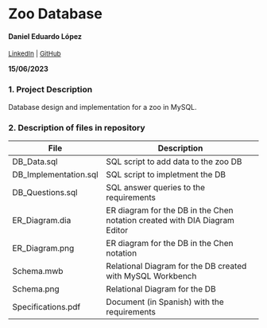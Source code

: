 # Zoo Database
#### Daniel Eduardo López

<font size="-1"><a href="https://www.linkedin.com/in/daniel-eduardo-lopez">LinkedIn</a> | <a href="https://github.com/DanielEduardoLopez">GitHub </a></font>

**15/06/2023**

### **1. Project Description**
Database design and implementation for a zoo in MySQL.

### **2. Description of files in repository**
File | Description 
--- | --- 
DB_Data.sql | SQL script to add data to the zoo DB
DB_Implementation.sql | SQL script to impletment the DB
DB_Questions.sql | SQL answer queries to the requirements
ER_Diagram.dia | ER diagram for the DB in the Chen notation created with DIA Diagram Editor
ER_Diagram.png | ER diagram for the DB in the Chen notation
Schema.mwb | Relational Diagram for the DB created with MySQL Workbench
Schema.png | Relational Diagram for the DB
Specifications.pdf | Document (in Spanish) with the requirements

